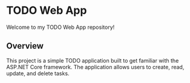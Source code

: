# TODO Web App

Welcome to my TODO Web App repository!

## Overview

This project is a simple TODO application built to get familiar with the ASP.NET Core framework. The application allows users to create, read, update, and delete tasks. 
